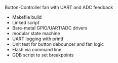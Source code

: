 Button-Controller fan with UART and ADC feedback
- Makefile build 
- Linked script 
- Bare-metal GPIO/UART/ADC drivers 
- modular state machine 
- UART logging with printf 
- Unit test for button debouncer and fan logic 
- Flash via command line 
- GDB script to set breakpoints 
